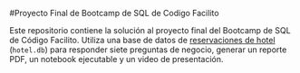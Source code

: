#Proyecto Final de Bootcamp de SQL de Codigo Facilito

Este repositorio contiene la solución al proyecto final del Bootcamp de SQL de Código Facilito. Utiliza una base de datos de [reservaciones de hotel](https://github.com/yakindario/Base-de-Datos-Reservaciones-Hotel) (`hotel.db`)  para responder siete preguntas de negocio, generar un reporte PDF, un notebook ejecutable y un video de presentación.



